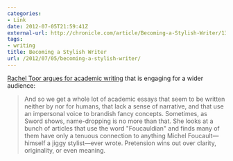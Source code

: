 ```yaml
---
categories:
- Link
date: 2012-07-05T21:59:41Z
external-url: http://chronicle.com/article/Becoming-a-Stylish-Writer/132677/
tags:
- writing
title: Becoming a Stylish Writer
url: /2012/07/05/becoming-a-stylish-writer/
---
```


[Rachel Toor argues for academic writing](http://chronicle.com/article/Becoming-a-Stylish-Writer/132677/) that is engaging for a wider audience:

> And so we get a whole lot of academic essays that seem to be written neither by nor for humans, that lack a sense of narrative, and that use an impersonal voice to brandish fancy concepts. Sometimes, as Sword shows, name-dropping is no more than that. She looks at a bunch of articles that use the word "Foucauldian" and finds many of them have only a tenuous connection to anything Michel Foucault—himself a jiggy stylist—ever wrote. Pretension wins out over clarity, originality, or even meaning.
